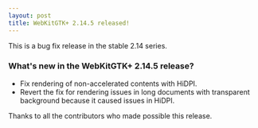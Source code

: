```yaml
---
layout: post
title: WebKitGTK+ 2.14.5 released!
---
```


This is a bug fix release in the stable 2.14 series.

### What's new in the WebKitGTK+ 2.14.5 release?

 - Fix rendering of non-accelerated contents with HiDPI.
 - Revert the fix for rendering issues in long documents with transparent background because it caused
   issues in HiDPI.

Thanks to all the contributors who made possible this release.
